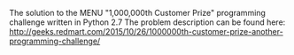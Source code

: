 The solution to the MENU "1,000,000th Customer Prize" programming challenge written in Python 2.7
The problem description can be found here: http://geeks.redmart.com/2015/10/26/1000000th-customer-prize-another-programming-challenge/